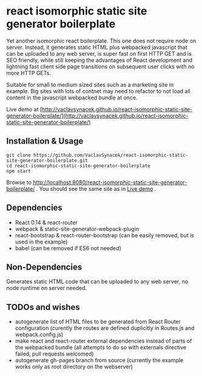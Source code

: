 react isomorphic static site generator boilerplate
===================

Yet another isomorphic react boilerplate. This one does not require node on server. Instead, it generates static HTML plus webpacked javascript that can be uploaded to any web server, is super fast on first HTTP GET and is SEO friendly, while still keeping the advantages of React development and lightning fast client side page transitions on subsequent user clicks with no more HTTP GETs.

Suitable for small to medium sized sites such as a marketing site in example. Big sites with lots of contnet may need to refactor to not load all content in the javascript webpacked bundle at once.

Live demo at [http://vaclavsynacek.github.io/react-isomorphic-static-site-generator-boilerplate/](http://vaclavsynacek.github.io/react-isomorphic-static-site-generator-boilerplate/)


Installation & Usage
-------------------
```
git clone https://github.com/VaclavSynacek/react-isomorphic-static-site-generator-boilerplate.git
cd react-isomorphic-static-site-generator-boilerplate
npm start
```
Browse to [http://localhost:8080/react-isomorphic-static-site-generator-boilerplate/](http://localhost:8080/react-isomorphic-static-site-generator-boilerplate/) . You should see the same site as in [Live demo](http://vaclavsynacek.github.io/react-isomorphic-static-site-generator-boilerplate/) .


Dependencies
-------------------
* React 0.14 & react-router
* webpack & static-site-generator-webpack-plugin
* react-bootstrap & react-router-bootstrap (can be easily removed, but is used in the example)
* babel (can be removed if ES6 not needed)


Non-Dependencies
-------------------
Generates static HTML code that can be uploaded to any web server, no node runtime on server needed.

TODOs and wishes
-------------------
* autogenerate list of HTML files to be generated from React Router configuration (curently the routes are defined duplicitly in Routes.js and webpack.config.js)
* make react and react-router external dependencies instead of parts of the webpacked bundle (all attempts to do so with externals directive failed, pull requests welcomed)
* autogenerate gh-pages branch from source (currently the example works only as root directory on the webserver)